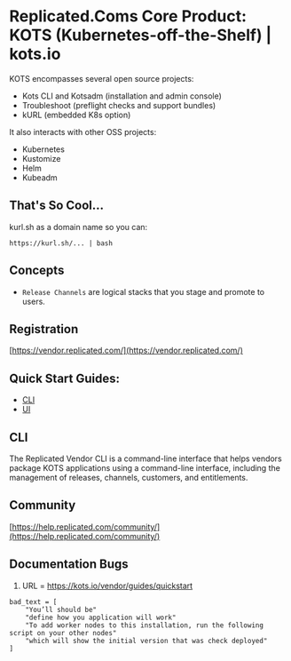 # Replicated.Coms Core Product: KOTS (Kubernetes-off-the-Shelf) | kots.io
KOTS encompasses several open source projects:
* Kots CLI and Kotsadm (installation and admin console)
* Troubleshoot (preflight checks and support bundles)
* kURL (embedded K8s option)

It also interacts with other OSS projects: 
* Kubernetes
* Kustomize
* Helm
* Kubeadm

## That's So Cool...
kurl.sh as a domain name so you can:
```
https://kurl.sh/... | bash
```

## Concepts
* `Release Channels` are logical stacks that you stage and promote to users.

## Registration
[https://vendor.replicated.com/](https://vendor.replicated.com/)

## Quick Start Guides:
* [CLI](https://kots.io/vendor/guides/cli-quickstart)
* [UI](https://kots.io/vendor/guides/quickstart/)

## CLI
The Replicated Vendor CLI is a command-line interface that helps vendors package KOTS applications using a command-line interface, including the management of releases, channels, customers, and entitlements.

## Community
[https://help.replicated.com/community/](https://help.replicated.com/community/)

## Documentation Bugs
1. URL = https://kots.io/vendor/guides/quickstart
```
bad_text = [
	"You’ll should be"
	"define how you application will work"
	"To add worker nodes to this installation, run the following script on your other nodes"
	"which will show the initial version that was check deployed"
]
```
